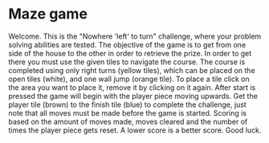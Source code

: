 # Maze game

Welcome. This is the "Nowhere 'left' to turn" challenge, where your problem solving abilities are tested.
        The objective of the game is to get from one side of the house to the other in order to retrieve the prize.
        In order to get there you must use the given tiles to navigate the course. The course is completed using only
        right turns (yellow tiles), which can be placed on the open tiles (white), and one wall jump (orange tile).
        To place a tile click on the area you want to place it, remove it by clicking on it again. After start is pressed the game will
        begin with the player piece moving upwards. Get the player tile (brown) to the finish tile (blue) to complete the challenge, just note that all moves must be made
        before the game is started. Scoring is based on the amount of moves made, moves cleared and the number of times the player piece gets reset. A lower score is a better score. Good luck.
